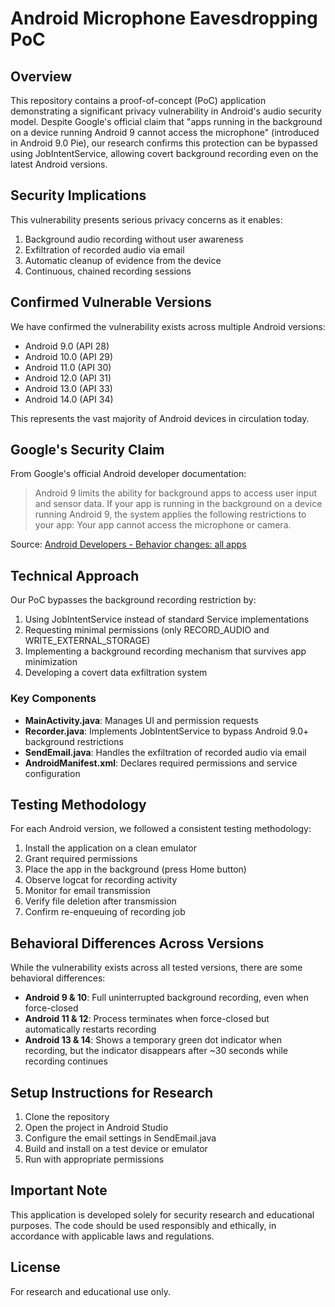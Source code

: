 # Android Microphone Eavesdropping PoC

## Overview
This repository contains a proof-of-concept (PoC) application demonstrating a significant privacy vulnerability in Android's audio security model. Despite Google's official claim that "apps running in the background on a device running Android 9 cannot access the microphone" (introduced in Android 9.0 Pie), our research confirms this protection can be bypassed using JobIntentService, allowing covert background recording even on the latest Android versions.

## Security Implications
This vulnerability presents serious privacy concerns as it enables:
1. Background audio recording without user awareness
2. Exfiltration of recorded audio via email
3. Automatic cleanup of evidence from the device
4. Continuous, chained recording sessions

## Confirmed Vulnerable Versions
We have confirmed the vulnerability exists across multiple Android versions:
- Android 9.0 (API 28)
- Android 10.0 (API 29)
- Android 11.0 (API 30)
- Android 12.0 (API 31)
- Android 13.0 (API 33)
- Android 14.0 (API 34)

This represents the vast majority of Android devices in circulation today.

## Google's Security Claim
From Google's official Android developer documentation:
> Android 9 limits the ability for background apps to access user input and sensor data. If your app is running in the background on a device running Android 9, the system applies the following restrictions to your app: Your app cannot access the microphone or camera.

Source: [Android Developers - Behavior changes: all apps](https://developer.android.com/about/versions/pie/android-9.0-changes-all)

## Technical Approach
Our PoC bypasses the background recording restriction by:
1. Using JobIntentService instead of standard Service implementations
2. Requesting minimal permissions (only RECORD_AUDIO and WRITE_EXTERNAL_STORAGE)
3. Implementing a background recording mechanism that survives app minimization
4. Developing a covert data exfiltration system

### Key Components
- **MainActivity.java**: Manages UI and permission requests
- **Recorder.java**: Implements JobIntentService to bypass Android 9.0+ background restrictions
- **SendEmail.java**: Handles the exfiltration of recorded audio via email
- **AndroidManifest.xml**: Declares required permissions and service configuration

## Testing Methodology
For each Android version, we followed a consistent testing methodology:
1. Install the application on a clean emulator
2. Grant required permissions
3. Place the app in the background (press Home button)
4. Observe logcat for recording activity
5. Monitor for email transmission
6. Verify file deletion after transmission
7. Confirm re-enqueuing of recording job

## Behavioral Differences Across Versions
While the vulnerability exists across all tested versions, there are some behavioral differences:

- **Android 9 & 10**: Full uninterrupted background recording, even when force-closed
- **Android 11 & 12**: Process terminates when force-closed but automatically restarts recording
- **Android 13 & 14**: Shows a temporary green dot indicator when recording, but the indicator disappears after ~30 seconds while recording continues

## Setup Instructions for Research
1. Clone the repository
2. Open the project in Android Studio
3. Configure the email settings in SendEmail.java
4. Build and install on a test device or emulator
5. Run with appropriate permissions

## Important Note
This application is developed solely for security research and educational purposes. The code should be used responsibly and ethically, in accordance with applicable laws and regulations. 

## License
For research and educational use only.
